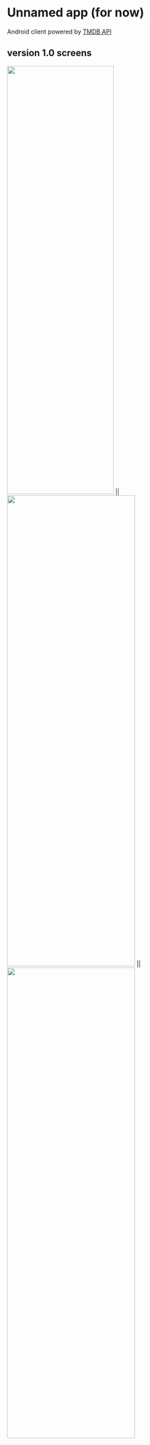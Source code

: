 # Unnamed app (for now)
Android client powered by [TMDB API ](https://www.themoviedb.org/)

## version 1.0 screens

<img src="https://github.com/ngonimapfumo/movies-tv/assets/14276738/63e12e83-5f5e-4bc7-ba4d-ca8eefbdc061" width= "250" height= "1000">
||
<img src ="https://github.com/ngonimapfumo/movies-tv/assets/14276738/8c5f963d-acf1-4fdf-82f0-25c36c33ed20" width= "300" height = "1100">
||
<img src ="https://github.com/ngonimapfumo/movies-tv/assets/14276738/7bf613ac-63b0-4fe9-acbc-fb0affb7af7a" width = "300" height= "1100">
 
